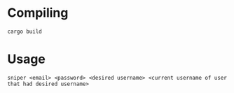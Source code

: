 # Compiling
`cargo build`

# Usage
`sniper <email> <password> <desired username> <current username of user that had desired username>`